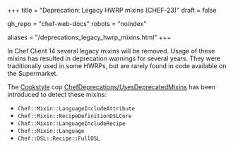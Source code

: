 +++
title = "Deprecation: Legacy HWRP mixins (CHEF-23)"
draft = false

gh_repo = "chef-web-docs"
robots = "noindex"


aliases = "/deprecations_legacy_hwrp_mixins.html"
+++

In Chef Client 14 several legacy mixins will be removed. Usage of these
mixins has resulted in deprecation warnings for several years. They were
traditionally used in some HWRPs, but are rarely found in code available
on the Supermarket.

The [Cookstyle](/workstation/cookstyle/) cop
[ChefDeprecations/UsesDeprecatedMixins](https://github.com/chef/cookstyle/blob/master/docs/cops_chefdeprecations.md#chefdeprecationsusesdeprecatedmixins)
has been introduced to detect these mixins:

- `Chef::Mixin::LanguageIncludeAttribute`
- `Chef::Mixin::RecipeDefinitionDSLCore`
- `Chef::Mixin::LanguageIncludeRecipe`
- `Chef::Mixin::Language`
- `Chef::DSL::Recipe::FullDSL`
